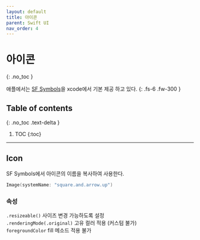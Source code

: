 ```yaml
---
layout: default
title: 아이콘 
parent: Swift UI
nav_order: 4
---
```



# 아이콘 
{: .no_toc }


애플에서는 [SF Symbols](https://developer.apple.com/sf-symbols/)을 xcode에서 기본 제공 하고 있다.
{: .fs-6 .fw-300 }



## Table of contents
{: .no_toc .text-delta }

1. TOC
{:toc}

---


## Icon

SF Symbols에서 아이콘의 이름을 복사하여 사용한다. 

```swift
Image(systemName: "square.and.arrow.up")
```

### 속성 

`.resizeable()` 사이즈 변경 가능하도록 설정 <br/>
`.renderingMode(.original)` 고유 컬러 적용 (커스텀 불가) <br/>
`foregroundColor` fill 메소드 적용 불가 

